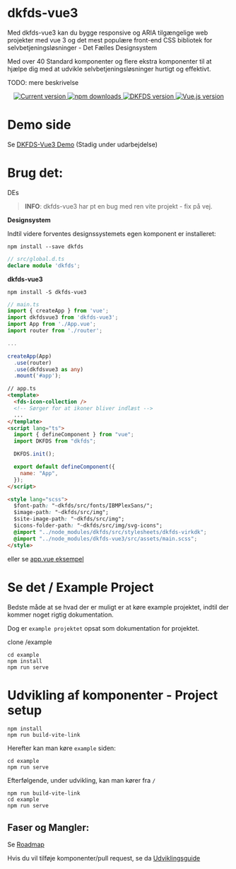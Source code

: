 # dkfds-vue3

Med dkfds-vue3 kan du bygge responsive og ARIA tilgængelige web projekter med vue 3 og det mest populære front-end CSS bibliotek for selvbetjeningsløsninger - Det Fælles Designsystem

Med over 40 Standard komponenter og flere ekstra komponenter til at hjælpe dig med at udvikle selvbetjeningsløsninger hurtigt og effektivt.

TODO: mere beskrivelse

<p align="center">
   <a href="https://www.npmjs.com/package/dkfds-vue3">
    <img src="https://flat.badgen.net/npm/v/dkfds-vue3" alt="Current version">
  </a>
  <a href="https://www.npmjs.com/package/dkfds-vue3">
    <img src="https://flat.badgen.net/npm/dt/dkfds-vue3" alt="npm downloads">
  </a>
  <a href="https://github.com/detfaellesdesignsystem/dkfds-components">
    <img src="https://flat.badgen.net/badge/dkfds/8.2.0/0059b3" alt="DKFDS version">
  </a>
  <a href="https://vuejs.org">
    <img src="https://flat.badgen.net/badge/vue.js/3.2.x/4fc08d" alt="Vue.js version">
  </a>


</p>

# Demo side



Se [DKFDS-Vue3 Demo](https://whitewillow.github.io/dkfds-vue3-example) (Stadig under udarbejdelse)

# Brug det:




DEs
> **INFO**: dkfds-vue3 har pt en bug med ren vite projekt - fix på vej.

**Designsystem**

Indtil videre forventes designssystemets egen komponent er installeret:


```
npm install --save dkfds
```

```typescript
// src/global.d.ts
declare module 'dkfds';
```

**dkfds-vue3**

```
npm install -S dkfds-vue3
```

```typescript
// main.ts
import { createApp } from 'vue';
import dkfdsvue3 from 'dkfds-vue3';
import App from './App.vue';
import router from './router';

...

createApp(App)
  .use(router)
  .use(dkfdsvue3 as any)
  .mount('#app');
```

```html
// app.ts
<template>
  <fds-icon-collection />
  <!-- Sørger for at ikoner bliver indlæst -->
  ...
</template>
<script lang="ts">
  import { defineComponent } from "vue";
  import DKFDS from "dkfds";

  DKFDS.init();

  export default defineComponent({
    name: "App",
  });
</script>

<style lang="scss">
  $font-path: "~dkfds/src/fonts/IBMPlexSans/";
  $image-path: "~dkfds/src/img";
  $site-image-path: "~dkfds/src/img";
  $icons-folder-path: "~dkfds/src/img/svg-icons";
  @import "../node_modules/dkfds/src/stylesheets/dkfds-virkdk";
  @import "../node_modules/dkfds-vue3/src/assets/main.scss";
</style>
```

eller se [app.vue eksempel](./dokumentation/app-vue-example.md)


# Se det / Example Project

Bedste måde at se hvad der er muligt er at køre example projektet, indtil der kommer noget rigtig dokumentation.

Dog er `example projektet` opsat som dokumentation for projektet.

clone /example

```
cd example
npm install
npm run serve
```

# Udvikling af komponenter - Project setup

```
npm install
npm run build-vite-link
```

Herefter kan man køre `example` siden:

```
cd example
npm run serve
```

Efterfølgende, under udvikling, kan man kører fra `/`

```
npm run build-vite-link
cd example
npm run serve
```

## Faser og Mangler:

Se [Roadmap](./dokumentation/WIP.md)

Hvis du vil tilføje komponenter/pull request, se da [Udviklingsguide](./dokumentation/UdviklingsGuide.md)

